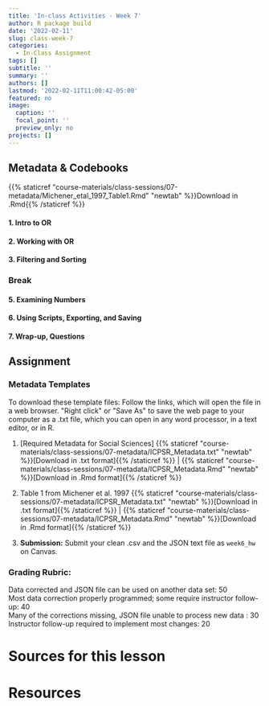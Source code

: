 ```yaml
---
title: 'In-class Activities - Week 7'
author: R package build
date: '2022-02-11'
slug: class-week-7
categories:
  - In-Class Assignment
tags: []
subtitle: ''
summary: ''
authors: []
lastmod: '2022-02-11T11:00:42-05:00'
featured: no
image:
  caption: ''
  focal_point: ''
  preview_only: no
projects: []
---
```


## Metadata & Codebooks


{{% staticref "course-materials/class-sessions/07-metadata/Michener_etal_1997_Table1.Rmd" "newtab" %}}Download in .Rmd{{% /staticref %}}

#### **1. Intro to OR**

#### **2. Working with OR**

#### **3. Filtering and Sorting**
     
### **Break**

#### **5. Examining Numbers**

#### **6. Using Scripts, Exporting, and Saving**

#### **7. Wrap-up, Questions**  

## **Assignment**

### Metadata Templates

To download these template files: Follow the links, which will open the file in a web browser. "Right click" or "Save As" to save the web page to your computer as a .txt file, which you can open in any word processor, in a text editor, or in R.

1. [Required Metadata for Social Sciences] {{% staticref "course-materials/class-sessions/07-metadata/ICPSR_Metadata.txt" "newtab" %}}[Download in .txt format]{{% /staticref %}} | {{% staticref "course-materials/class-sessions/07-metadata/ICPSR_Metadata.Rmd" "newtab" %}}[Download in .Rmd format]{{% /staticref %}}

2. Table 1 from Michener et al. 1997 {{% staticref "course-materials/class-sessions/07-metadata/ICPSR_Metadata.txt" "newtab" %}}[Download in .txt format]{{% /staticref %}} | {{% staticref "course-materials/class-sessions/07-metadata/ICPSR_Metadata.Rmd" "newtab" %}}[Download in .Rmd format]{{% /staticref %}}

6. **Submission:** Submit your clean .csv and the JSON text file as `week6_hw` on Canvas.  

### Grading Rubric: 

Data corrected and JSON file can be used on another data set: 50  
Most data correction properly programmed; some require instructor follow-up: 40  
Many of the corrections missing, JSON file unable to process new data : 30  
Instructor follow-up required to implement most changes: 20  

# Sources for this lesson 


# Resources
